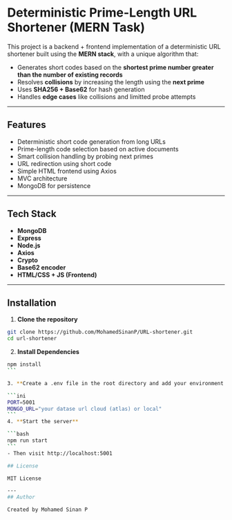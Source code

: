 # Deterministic Prime-Length URL Shortener (MERN Task)

This project is a backend + frontend implementation of a deterministic URL shortener built using the **MERN stack**, with a unique algorithm that:

- Generates short codes based on the **shortest prime number greater than the number of existing records**
- Resolves **collisions** by increasing the length using the **next prime**
- Uses **SHA256 + Base62** for hash generation
- Handles **edge cases** like collisions and limitted probe attempts

---

## Features

- Deterministic short code generation from long URLs
- Prime-length code selection based on active documents
- Smart collision handling by probing next primes
- URL redirection using short code
- Simple HTML frontend using Axios
- MVC architecture
- MongoDB for persistence

---

## Tech Stack

- **MongoDB**
- **Express**
- **Node.js**
- **Axios**
- **Crypto**
- **Base62 encoder**
- **HTML/CSS + JS (Frontend)**

---

## Installation

1. **Clone the repository**

```bash
git clone https://github.com/MohamedSinanP/URL-shortener.git
cd url-shortener
```

2. **Install Dependencies**

````bash
npm install
```

3. **Create a .env file in the root directory and add your environment variables:**

```ini
PORT=5001
MONGO_URL="your datase url cloud (atlas) or local"
```
4. **Start the server**

```bash
npm run start
```
- Then visit http://localhost:5001

## License

MIT License

---
## Author

Created by Mohamed Sinan P

````
